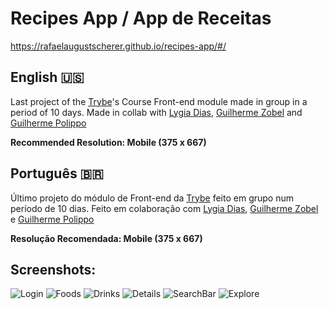 # Recipes App / App de Receitas
https://rafaelaugustscherer.github.io/recipes-app/#/

## English :us:
Last project of the [Trybe](https://github.com/betrybe)'s Course Front-end module made in group in a period of 10 days. Made in collab with [Lygia Dias](https://github.com/LygiaDias), [Guilherme Zobel](https://github.com/Guilherme-Zobel) and [Guilherme Polippo](https://github.com/luispolippo)

**Recommended Resolution: Mobile (375 x 667)**

## Português 🇧🇷
Último projeto do módulo de Front-end da [Trybe](https://github.com/betrybe) feito em grupo num período de 10 dias. Feito em colaboração com [Lygia Dias](https://github.com/LygiaDias), [Guilherme Zobel](https://github.com/Guilherme-Zobel) e [Guilherme Polippo](https://github.com/luispolippo)

**Resolução Recomendada: Mobile (375 x 667)**

## Screenshots:
![Login](/prints/login.png)
![Foods](/prints/foods.png)
![Drinks](/prints/drinks.png)
![Details](/prints/details.png)
![SearchBar](/prints/searchbar.png)
![Explore](/prints/explore.png)
